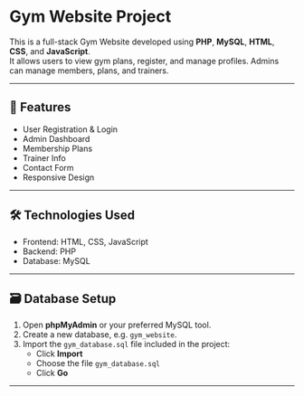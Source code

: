 # Gym Website Project

This is a full-stack Gym Website developed using **PHP**, **MySQL**, **HTML**, **CSS**, and **JavaScript**.  
It allows users to view gym plans, register, and manage profiles. Admins can manage members, plans, and trainers.

---

## 🚀 Features

- User Registration & Login
- Admin Dashboard
- Membership Plans
- Trainer Info
- Contact Form
- Responsive Design

---

## 🛠️ Technologies Used

- Frontend: HTML, CSS, JavaScript
- Backend: PHP
- Database: MySQL

---

## 🗃️ Database Setup

1. Open **phpMyAdmin** or your preferred MySQL tool.
2. Create a new database, e.g. `gym_website`.
3. Import the `gym_database.sql` file included in the project:
   - Click **Import**
   - Choose the file `gym_database.sql`
   - Click **Go**

---
